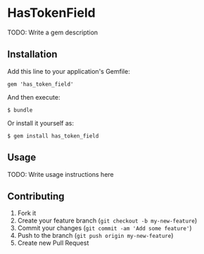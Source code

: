 # HasTokenField

TODO: Write a gem description

## Installation

Add this line to your application's Gemfile:

    gem 'has_token_field'

And then execute:

    $ bundle

Or install it yourself as:

    $ gem install has_token_field

## Usage

TODO: Write usage instructions here

## Contributing

1. Fork it
2. Create your feature branch (`git checkout -b my-new-feature`)
3. Commit your changes (`git commit -am 'Add some feature'`)
4. Push to the branch (`git push origin my-new-feature`)
5. Create new Pull Request
